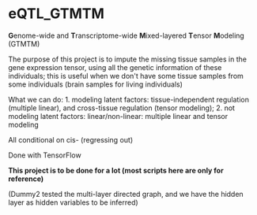# eQTL_GTMTM
**G**enome-wide and **T**ranscriptome-wide **M**ixed-layered **T**ensor **M**odeling (GTMTM)

The purpose of this project is to impute the missing tissue samples in the gene expression tensor, using all the genetic information of these individuals; this is useful when we don't have some tissue samples from some individuals (brain samples for living individuals)

What we can do: 1. modeling latent factors: tissue-independent regulation (multiple linear), and cross-tissue regulation (tensor modeling); 2. not modeling latent factors: linear/non-linear: multiple linear and tensor modeling

All conditional on cis- (regressing out)

Done with TensorFlow

**This project is to be done for a lot (most scripts here are only for reference)**




(Dummy2 tested the multi-layer directed graph, and we have the hidden layer as hidden variables to be inferred)


